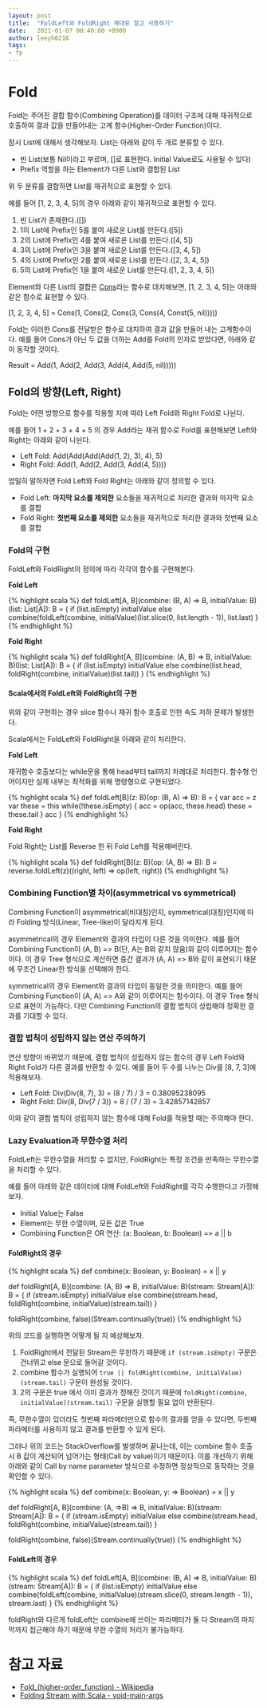```yaml
---
layout: post
title:  "FoldLeft와 FoldRight 제대로 알고 사용하기"
date:   2021-01-07 00:40:00 +0900
author: leeyh0216
tags:
- fp
---
```


# Fold

Fold는 주어진 결합 함수(Combining Operation)를 데이터 구조에 대해 재귀적으로 호출하여 결과 값을 만들어내는 고계 함수(Higher-Order Function)이다.

잠시 List에 대해서 생각해보자. List는 아래와 같이 두 개로 분류할 수 있다.

* 빈 List(보통 Nil이라고 부르며, []로 표현한다. Initial Value로도 사용될 수 있다)
* Prefix 역할을 하는 Element가 다른 List와 결합된 List

위 두 분류를 결합하면 List를 재귀적으로 표현할 수 있다.

예를 들어 \[1, 2, 3, 4, 5\]의 경우 아래와 같이 재귀적으로 표현할 수 있다.

1. 빈 List가 존재한다.(\[\])
2. 1의 List에 Prefix인 5를 붙여 새로운 List를 만든다.(\[5\])
3. 2의 List에 Prefix인 4를 붙여 새로운 List를 만든다.(\[4, 5\])
4. 3의 List에 Prefix인 3을 붙여 새로운 List를 만든다.(\[3, 4, 5\])
5. 4의 List에 Prefix인 2를 붙여 새로운 List를 만든다.(\[2, 3, 4, 5\])
6. 5의 List에 Prefix인 1을 붙여 새로운 List를 만든다.(\[1, 2, 3, 4, 5\])

Element와 다른 List의 결합은 [Cons](https://en.wikipedia.org/wiki/Cons)라는 함수로 대치해보면, \[1, 2, 3, 4, 5\]는 아래와 같은 함수로 표현할 수 있다.

\[1, 2, 3, 4, 5\] = Cons(1, Cons(2, Cons(3, Cons(4, Const(5, nil)))))

Fold는 이러한 Cons를 전달받은 함수로 대치하여 결과 값을 만들어 내는 고계함수이다. 예를 들어 Cons가 아닌 두 값을 더하는 Add를 Fold의 인자로 받았다면, 아래와 같이 동작할 것이다.

Result = Add(1, Add(2, Add(3, Add(4, Add(5, nil)))))

## Fold의 방향(Left, Right)

Fold는 어떤 방향으로 함수를 적용할 지에 따라 Left Fold와 Right Fold로 나뉜다.

예를 들어 1 + 2 + 3 + 4 + 5 의 경우 Add라는 재귀 함수로 Fold를 표현해보면 Left와 Right는 아래와 같이 나뉜다.

* Left Fold: Add(Add(Add(Add(1, 2), 3), 4), 5)
* Right Fold: Add(1, Add(2, Add(3, Add(4, 5))))

엄밀히 말하자면 Fold Left와 Fold Right는 아래와 같이 정의할 수 있다.

* Fold Left: **마지막 요소를 제외한** 요소들을 재귀적으로 처리한 결과와 마지막 요소를 결합
* Fold Right: **첫번째 요소를 제외한** 요소들을 재귀적으로 처리한 결과와 첫번째 요소를 결합

### Fold의 구현

FoldLeft와 FoldRight의 정의에 따라 각각의 함수를 구현해본다.

**Fold Left**

{% highlight scala %}
def foldLeft[A, B](combine: (B, A) => B, initialValue: B)(list: List[A]): B = {
    if (list.isEmpty)
      initialValue
    else
      combine(foldLeft(combine, initialValue)(list.slice(0, list.length - 1)), list.last)
  }
{% endhighlight %}

**Fold Right**

{% highlight scala %}
def foldRight[A, B](combine: (A, B) => B, initialValue: B)(list: List[A]): B = {
    if (list.isEmpty)
        initialValue
    else
        combine(list.head, foldRight(combine, initialValue)(list.tail))
}
{% endhighlight %}

#### Scala에서의 FoldLeft와 FoldRight의 구현

위와 같이 구현하는 경우 slice 함수나 재귀 함수 호출로 인한 속도 저하 문제가 발생한다.

Scala에서는 FoldLeft와 FoldRight을 아래와 같이 처리한다.

**Fold Left**

재귀함수 호출보다는 while문을 통해 head부터 tail까지 차례대로 처리한다. 함수형 언어이지만 실제 내부는 최적화를 위해 명령형으로 구현되었다.

{% highlight scala %}
def foldLeft[B](z: B)(op: (B, A) => B): B = {
  var acc = z
  var these = this
  while(!these.isEmpty) {
    acc = op(acc, these.head)
    these = these.tail
  }
  acc
}
{% endhighlight %}

**Fold Right**

Fold Right는 List를 Reverse 한 뒤 Fold Left를 적용해버린다.

{% highlight scala %}
def foldRight[B](z: B)(op: (A, B) => B): B = reverse.foldLeft(z)((right, left) => op(left, right))
{% endhighlight %}

### Combining Function별 차이(asymmetrical vs symmetrical)

Combining Function이 asymmetrical(비대칭)인지, symmetrical(대칭)인지에 따라 Folding 방식(Linear, Tree-like)이 달라지게 된다.

asymmetrical의 경우 Element와 결과의 타입이 다른 것을 의미한다. 예를 들어 Combining Function이 (A, B) => B(단, A는 B와 같지 않음)와 같이 이루어지는 함수이다. 이 경우 Tree 형식으로 계산하면 중간 결과가 (A, A) => B와 같이 표현되기 때문에 무조건 Linear한 방식을 선택해야 한다.

symmetrical의 경우 Element와 결과의 타입이 동일한 것을 의미한다. 예를 들어 Combining Function이 (A, A) => A와 같이 이루어지는 함수이다. 이 경우 Tree 형식으로 표현이 가능하다. 다만 Combining Function의 결합 법칙이 성립해야 정확한 결과를 기대할 수 있다. 

### 결합 법칙이 성립하지 않는 연산 주의하기

연산 방향이 바뀌었기 때문에, 결합 법칙이 성립하지 않는 함수의 경우 Left Fold와 Right Fold가 다른 결과를 반환할 수 있다. 예를 들어 두 수를 나누는 Div를 \[8, 7, 3\]에 적용해보자.

* Left Fold: Div(Div(8, 7), 3) = (8 / 7) / 3 = 0.38095238095
* Right Fold: Div(8, Div(7 / 3)) = 8 / (7 / 3) = 3.42857142857

이와 같이 결합 법칙이 성립하지 않는 함수에 대해 Fold를 적용할 때는 주의해야 한다.

### Lazy Evaluation과 무한수열 처리

FoldLeft는 무한수열을 처리할 수 없지만, FoldRight는 특정 조건을 만족하는 무한수열을 처리할 수 있다.

예를 들어 아래와 같은 데이터에 대해 FoldLeft와 FoldRight를 각각 수행한다고 가정해보자.

* Initial Value는 False
* Element는 무한 수열이며, 모든 값은 True
* Combining Function은 OR 연산: (a: Boolean, b: Boolean) => a || b

#### FoldRight의 경우

{% highlight scala %}
def combine(x: Boolean, y: Boolean) = x || y

def foldRight[A, B](combine: (A, B) => B, initialValue: B)(stream: Stream[A]): B = {
    if (stream.isEmpty)
        initialValue
    else
        combine(stream.head, foldRight(combine, initialValue)(stream.tail))
}

foldRight(combine, false)(Stream.continually(true))
{% endhighlight %}

위의 코드를 실행하면 어떻게 될 지 예상해보자.

1. FoldRight에서 전달된 Stream은 무한하기 때문에 `if (stream.isEmpty)` 구문은 건너뛰고 else 문으로 들어갈 것이다.
2. combine 함수가 실행되어 `true || foldRight(combine, initialValue)(stream.tail)` 구문이 완성될 것이다.
3. 2의 구문은 true 에서 이미 결과가 정해진 것이기 때문에 `foldRight(combine, initialValue)(stream.tail)` 구문을 실행할 필요 없이 반환된다.

즉, 무한수열이 있더라도 첫번째 파라메터만으로 함수의 결과를 얻을 수 있다면, 두번째 파라메터를 사용하지 않고 결과를 반환할 수 있게 된다.

그러나 위의 코드는 StackOverflow를 발생하며 끝나는데, 이는 combine 함수 호출 시 B 값이 계산되어 넘어가는 형태(Call by value)이기 때문이다. 이를 개선하기 위해 아래와 같이 Call by name parameter 방식으로 수정하면 정상적으로 동작하는 것을 확인할 수 있다.

{% highlight scala %}
def combine(x: Boolean, y: => Boolean) = x || y

def foldRight[A, B](combine: (A, =>B) => B, initialValue: B)(stream: Stream[A]): B = {
    if (stream.isEmpty)
        initialValue
    else
        combine(stream.head, foldRight(combine, initialValue)(stream.tail))
}

foldRight(combine, false)(Stream.continually(true))
{% endhighlight %}

#### FoldLeft의 경우

{% highlight scala %}
def foldLeft[A, B](combine: (B, A) => B, initialValue: B)(stream: Stream[A]): B = {
    if (list.isEmpty)
      initialValue
    else
      combine(foldLeft(combine, initialValue)(stream.slice(0, stream.length - 1)), stream.last)
  }
{% endhighlight %}

foldRight와 다르게 foldLeft는 combine에 쓰이는 파라메터가 둘 다 Stream의 마지막까지 접근해야 하기 때문에 무한 수열의 처리가 불가능하다.

# 참고 자료

* [Fold_(higher-order_function) - Wikipedia](https://en.wikipedia.org/wiki/Fold_(higher-order_function))
* [Folding Stream with Scala - void-main-args](http://voidmainargs.blogspot.com/2011/08/folding-stream-with-scala.html)